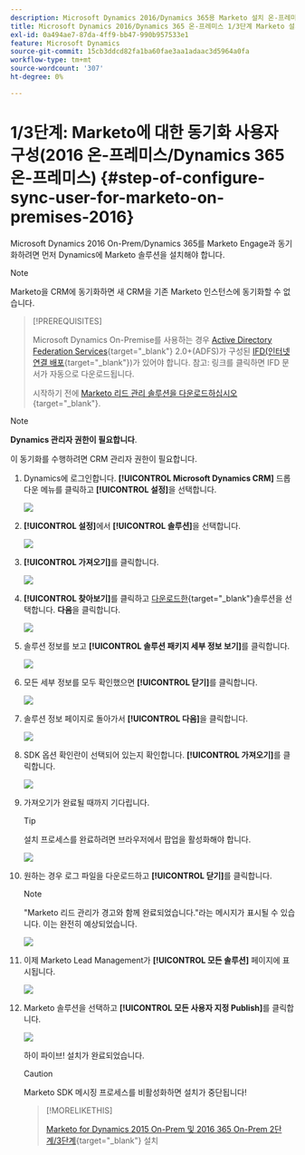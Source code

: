 ```yaml
---
description: Microsoft Dynamics 2016/Dynamics 365용 Marketo 설치 온-프레미스 1/3 - Marketo 문서 - 제품 설명서
title: Microsoft Dynamics 2016/Dynamics 365 온-프레미스 1/3단계 Marketo 설치
exl-id: 0a494ae7-87da-4ff9-bb47-990b957533e1
feature: Microsoft Dynamics
source-git-commit: 15cb3ddcd82fa1ba60fae3aa1adaac3d5964a0fa
workflow-type: tm+mt
source-wordcount: '307'
ht-degree: 0%

---
```


# 1/3단계: Marketo에 대한 동기화 사용자 구성(2016 온-프레미스/Dynamics 365 온-프레미스) {#step-of-configure-sync-user-for-marketo-on-premises-2016}

Microsoft Dynamics 2016 On-Prem/Dynamics 365를 Marketo Engage과 동기화하려면 먼저 Dynamics에 Marketo 솔루션을 설치해야 합니다.

>[!NOTE]
>
>Marketo을 CRM에 동기화하면 새 CRM을 기존 Marketo 인스턴스에 동기화할 수 없습니다.

>[!PREREQUISITES]
>
>Microsoft Dynamics On-Premise를 사용하는 경우 [Active Directory Federation Services](https://msdn.microsoft.com/en-us/library/bb897402.aspx){target="_blank"} 2.0+(ADFS)가 구성된 [IFD(인터넷 연결 배포](https://www.microsoft.com/en-us/download/confirmation.aspx?id=41701){target="_blank"})가 있어야 합니다. 참고: 링크를 클릭하면 IFD 문서가 자동으로 다운로드됩니다.
>
>시작하기 전에 [Marketo 리드 관리 솔루션을 다운로드하십시오](/help/marketo/product-docs/crm-sync/microsoft-dynamics-sync/sync-setup/download-the-marketo-lead-management-solution.md){target="_blank"}.

>[!NOTE]
>
>**Dynamics 관리자 권한이 필요합니다**.
>
>이 동기화를 수행하려면 CRM 관리자 권한이 필요합니다.

1. Dynamics에 로그인합니다. **[!UICONTROL Microsoft Dynamics CRM]** 드롭다운 메뉴를 클릭하고 **[!UICONTROL 설정]**&#x200B;을 선택합니다.

   ![](assets/image2015-3-19-8-33-29.png)

1. **[!UICONTROL 설정]**&#x200B;에서 **[!UICONTROL 솔루션]**&#x200B;을 선택합니다.

   ![](assets/image2015-3-19-8-33-3.png)

1. **[!UICONTROL 가져오기]**&#x200B;를 클릭합니다.

   ![](assets/image2015-3-19-8-34-8.png)

1. **[!UICONTROL 찾아보기]**&#x200B;를 클릭하고 [다운로드한](/help/marketo/product-docs/crm-sync/microsoft-dynamics-sync/sync-setup/download-the-marketo-lead-management-solution.md){target="_blank"}솔루션을 선택합니다. **다음**&#x200B;을 클릭합니다.

   ![](assets/image2015-3-19-9-20-56.png)

1. 솔루션 정보를 보고 **[!UICONTROL 솔루션 패키지 세부 정보 보기]**&#x200B;를 클릭합니다.

   ![](assets/image2015-11-18-11-12-8.png)

1. 모든 세부 정보를 모두 확인했으면 **[!UICONTROL 닫기]**&#x200B;를 클릭합니다.

   ![](assets/step6.png)

1. 솔루션 정보 페이지로 돌아가서 **[!UICONTROL 다음]**&#x200B;을 클릭합니다.

   ![](assets/image2015-3-19-9-21-50.png)

1. SDK 옵션 확인란이 선택되어 있는지 확인합니다. **[!UICONTROL 가져오기]**&#x200B;를 클릭합니다.

   ![](assets/image2015-3-19-9-19-12.png)

1. 가져오기가 완료될 때까지 기다립니다.

   >[!TIP]
   >
   >설치 프로세스를 완료하려면 브라우저에서 팝업을 활성화해야 합니다.

   ![](assets/image2015-3-11-11-34-9.png)

1. 원하는 경우 로그 파일을 다운로드하고 **[!UICONTROL 닫기]**&#x200B;를 클릭합니다.

   >[!NOTE]
   >
   >&quot;Marketo 리드 관리가 경고와 함께 완료되었습니다.&quot;라는 메시지가 표시될 수 있습니다. 이는 완전히 예상되었습니다.

   ![](assets/image2015-3-13-9-54-39.png)

1. 이제 Marketo Lead Management가 **[!UICONTROL 모든 솔루션]** 페이지에 표시됩니다.

   ![](assets/image2015-3-19-8-40-38.png)

1. Marketo 솔루션을 선택하고 **[!UICONTROL 모든 사용자 지정 Publish]**&#x200B;를 클릭합니다.

   ![](assets/image2015-3-19-8-41-21.png)

   하이 파이브! 설치가 완료되었습니다.

   >[!CAUTION]
   >
   >Marketo SDK 메시징 프로세스를 비활성화하면 설치가 중단됩니다!

   >[!MORELIKETHIS]
   >
   >[Marketo for Dynamics 2015 On-Prem 및 2016 365 On-Prem 2단계/3단계](/help/marketo/product-docs/crm-sync/microsoft-dynamics-sync/sync-setup/microsoft-dynamics-2016-dynamics-365-on-premises/step-2-of-3-set-up.md){target="_blank"} 설치
